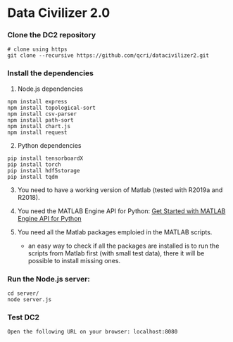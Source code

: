 # Data Civilizer 2.0

### Clone the DC2 repository
```
# clone using https
git clone --recursive https://github.com/qcri/datacivilizer2.git
```

### Install the dependencies

1. Node.js dependencies
```
npm install express
npm install topological-sort
npm install csv-parser
npm install path-sort
npm install chart.js
npm install request
```

2. Python dependencies
```
pip install tensorboardX
pip install torch
pip install hdf5storage
pip install tqdm
```

3. You need to have a working version of Matlab (tested with R2019a and R2018).

4. You need the MATLAB Engine API for Python: [Get Started with MATLAB Engine API for Python](https://www.mathworks.com/help/matlab/matlab-engine-for-python.html?s_tid=CRUX_lftnav)

5. You need all the Matlab packages emploied in the MATLAB scripts.
	- an easy way to check if all the packages are installed is to run the scripts from Matlab first (with small test data), there it will be possible to install missing ones.

### Run the Node.js server:
```
cd server/
node server.js
```

### Test DC2
```
Open the following URL on your browser: localhost:8080
```
